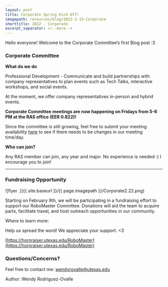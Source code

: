 ```yaml
---
layout: post
title: Corporate Spring Kick-Off!
imagepath: resources/blog/2022-2-15-Corporate
shorttitle: 2022 - Corporate
excerpt_separator: <!--more-->
---
```


Hello everyone! Welcome to the Corporate Committee’s first Blog post :3 <!--more-->


### Corporate Committee


**What do we do**

Professional Development - Communicate and build partnerships with company representatives to plan events such as Tech Talks, interactive workshops, and social events. 

At the moment, we offer company representatives in-person and hybrid events. 


**Corporate Committee meetings are now happening on Fridays from 5-6 PM at the RAS office (EER 0.822)!** 

Since the committee is still growing, feel free to submit your meeting availability [here](http://whenisgood.net/Corporate2022) to see if there needs to be changes in our meeting time/day. 


**Who can join?**

Any RAS member can join, any year and major. No experience is needed :) I encourage you to join! 

 
<hr/>


### Fundraising Opportunity 
![flyer .]({{ site.baseurl }}/{{ page.imagepath }}/Corporate2.22.png)

Starting on February 9th, we will be participating in a fundraising effort to support our RoboMaster Committee. Donations will aid the team to acquire parts, facilitate travel, and host outreach opportunities in our community. 

Where to learn more: 

Help us spread the word! We appreciate your support. <3 

[https://hornraiser.utexas.edu/RoboMaster](https://hornraiser.utexas.edu/RoboMaster) 


### Questions/Concerns? 
Feel free to contact me: [wendyrovalle@utexas.edu](mailto:wendyrovalle@utexas.edu) 


Author: Wendy Rodriguez-Ovalle